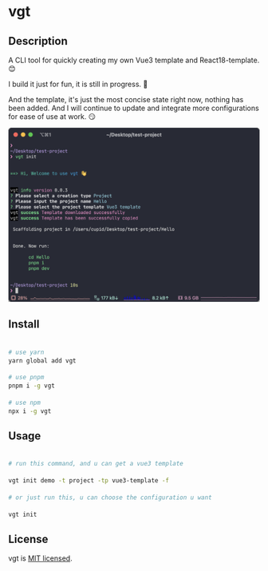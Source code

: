 # vgt


## Description
A CLI tool for quickly creating my own Vue3 template and React18-template. 😊

I build it just for fun, it is still in progress. 🤭

And the template, it's just the most concise state right now, nothing has been added. And I will continue to update and integrate more configurations for ease of use at work. 😏

![](demo.png)


## Install

```sh

# use yarn
yarn global add vgt

# use pnpm
pnpm i -g vgt

# use npm
npx i -g vgt

```

## Usage

```sh

# run this command, and u can get a vue3 template

vgt init demo -t project -tp vue3-template -f

# or just run this, u can choose the configuration u want

vgt init

```

## License

vgt is [MIT licensed](LICENSE).
